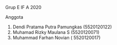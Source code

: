Grup E IF A 2020

Anggota 

1. Dendi Pratama Putra Pamungkas (5520120122)
2. Muhamad Rizky Maulana S (5520120071)
3. Muhammad Farhan Novian ( 5520120017)


